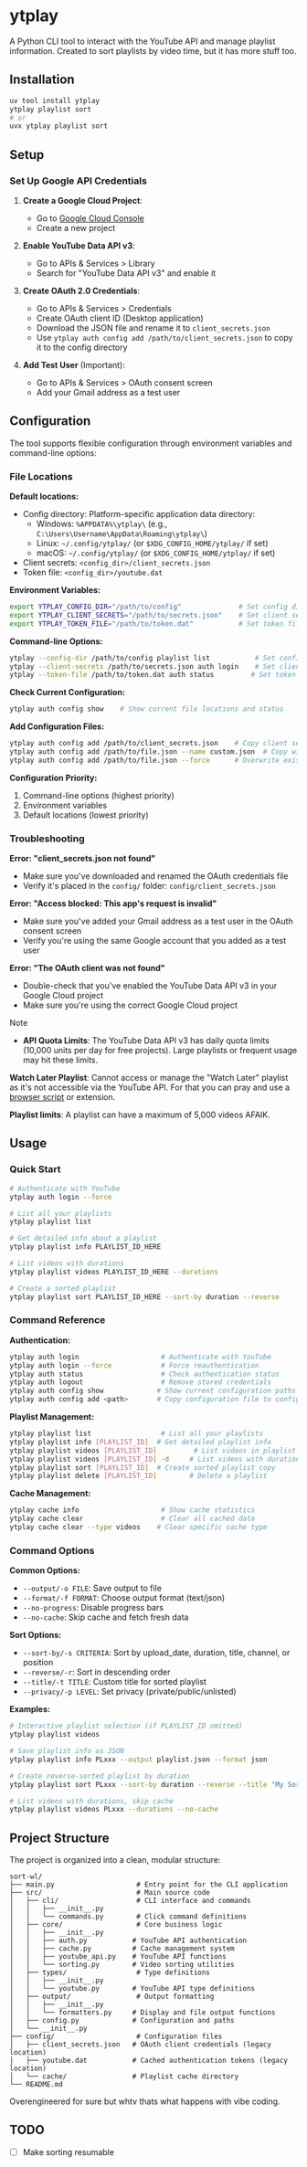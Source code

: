 # ytplay

A Python CLI tool to interact with the YouTube API and manage playlist information. Created to sort playlists by video time, but it has more stuff too.

## Installation
```sh
uv tool install ytplay
ytplay playlist sort
# or
uvx ytplay playlist sort
```

## Setup

### Set Up Google API Credentials

1. **Create a Google Cloud Project**:
   - Go to [Google Cloud Console](https://console.cloud.google.com/)
   - Create a new project

2. **Enable YouTube Data API v3**:
   - Go to APIs & Services > Library
   - Search for "YouTube Data API v3" and enable it

3. **Create OAuth 2.0 Credentials**:
   - Go to APIs & Services > Credentials
   - Create OAuth client ID (Desktop application)
   - Download the JSON file and rename it to `client_secrets.json`
   - Use `ytplay auth config add /path/to/client_secrets.json` to copy it to the config directory

4. **Add Test User** (Important):
   - Go to APIs & Services > OAuth consent screen
   - Add your Gmail address as a test user

## Configuration

The tool supports flexible configuration through environment variables and command-line options:

### File Locations

**Default locations:**
- Config directory: Platform-specific application data directory:
  - Windows: `%APPDATA%\ytplay\` (e.g., `C:\Users\Username\AppData\Roaming\ytplay\`)
  - Linux: `~/.config/ytplay/` (or `$XDG_CONFIG_HOME/ytplay/` if set)
  - macOS: `~/.config/ytplay/` (or `$XDG_CONFIG_HOME/ytplay/` if set)
- Client secrets: `<config_dir>/client_secrets.json`
- Token file: `<config_dir>/youtube.dat`

**Environment Variables:**
```bash
export YTPLAY_CONFIG_DIR="/path/to/config"              # Set config directory
export YTPLAY_CLIENT_SECRETS="/path/to/secrets.json"    # Set client secrets path
export YTPLAY_TOKEN_FILE="/path/to/token.dat"           # Set token file path
```

**Command-line Options:**
```bash
ytplay --config-dir /path/to/config playlist list           # Set config directory
ytplay --client-secrets /path/to/secrets.json auth login    # Set client secrets path
ytplay --token-file /path/to/token.dat auth status         # Set token file path
```

**Check Current Configuration:**
```bash
ytplay auth config show    # Show current file locations and status
```

**Add Configuration Files:**
```bash
ytplay auth config add /path/to/client_secrets.json    # Copy client secrets to config directory
ytplay auth config add /path/to/file.json --name custom.json  # Copy with custom name
ytplay auth config add /path/to/file.json --force      # Overwrite existing file
```

**Configuration Priority:**
1. Command-line options (highest priority)
2. Environment variables  
3. Default locations (lowest priority)

### Troubleshooting

**Error: "client_secrets.json not found"**
- Make sure you've downloaded and renamed the OAuth credentials file
- Verify it's placed in the `config/` folder: `config/client_secrets.json`

**Error: "Access blocked: This app's request is invalid"**
- Make sure you've added your Gmail address as a test user in the OAuth consent screen
- Verify you're using the same Google account that you added as a test user

**Error: "The OAuth client was not found"**
- Double-check that you've enabled the YouTube Data API v3 in your Google Cloud project
- Make sure you're using the correct Google Cloud project

> [!NOTE]  
> - **API Quota Limits**: The YouTube Data API v3 has daily quota limits (10,000 units per day for free projects). Large playlists or frequent usage may hit these limits.
>
> **Watch Later Playlist**: Cannot access or manage the "Watch Later" playlist as it's not accessible via the YouTube API. For that you can pray and use a [browser script](https://greasyfork.org/en/scripts?q=watch+later+sort) or extension.
>
> **Playlist limits**: A playlist can have a maximum of 5,000 videos AFAIK.

## Usage

### Quick Start

```bash
# Authenticate with YouTube
ytplay auth login --force

# List all your playlists
ytplay playlist list

# Get detailed info about a playlist
ytplay playlist info PLAYLIST_ID_HERE

# List videos with durations 
ytplay playlist videos PLAYLIST_ID_HERE --durations

# Create a sorted playlist
ytplay playlist sort PLAYLIST_ID_HERE --sort-by duration --reverse
```

### Command Reference

**Authentication:**
```bash
ytplay auth login                    # Authenticate with YouTube
ytplay auth login --force            # Force reauthentication  
ytplay auth status                   # Check authentication status
ytplay auth logout                   # Remove stored credentials
ytplay auth config show             # Show current configuration paths
ytplay auth config add <path>       # Copy configuration file to config directory
```

**Playlist Management:**
```bash
ytplay playlist list                 # List all your playlists
ytplay playlist info [PLAYLIST_ID]  # Get detailed playlist info
ytplay playlist videos [PLAYLIST_ID]         # List videos in playlist
ytplay playlist videos [PLAYLIST_ID] -d     # List videos with durations
ytplay playlist sort [PLAYLIST_ID]  # Create sorted playlist copy
ytplay playlist delete [PLAYLIST_ID]        # Delete a playlist
```

**Cache Management:**
```bash
ytplay cache info                    # Show cache statistics
ytplay cache clear                   # Clear all cached data
ytplay cache clear --type videos    # Clear specific cache type
```

### Command Options

**Common Options:**
- `--output/-o FILE`: Save output to file
- `--format/-f FORMAT`: Choose output format (text/json)
- `--no-progress`: Disable progress bars
- `--no-cache`: Skip cache and fetch fresh data

**Sort Options:**
- `--sort-by/-s CRITERIA`: Sort by upload_date, duration, title, channel, or position
- `--reverse/-r`: Sort in descending order
- `--title/-t TITLE`: Custom title for sorted playlist
- `--privacy/-p LEVEL`: Set privacy (private/public/unlisted)

**Examples:**
```bash
# Interactive playlist selection (if PLAYLIST_ID omitted)
ytplay playlist videos

# Save playlist info as JSON
ytplay playlist info PLxxx --output playlist.json --format json

# Create reverse-sorted playlist by duration
ytplay playlist sort PLxxx --sort-by duration --reverse --title "My Sorted Playlist"

# List videos with durations, skip cache
ytplay playlist videos PLxxx --durations --no-cache
```

## Project Structure

The project is organized into a clean, modular structure:

```
sort-wl/
├── main.py                    # Entry point for the CLI application
├── src/                       # Main source code
│   ├── cli/                   # CLI interface and commands
│   │   ├── __init__.py
│   │   └── commands.py        # Click command definitions
│   ├── core/                  # Core business logic
│   │   ├── __init__.py
│   │   ├── auth.py           # YouTube API authentication
│   │   ├── cache.py          # Cache management system
│   │   ├── youtube_api.py    # YouTube API functions
│   │   └── sorting.py        # Video sorting utilities
│   ├── types/                 # Type definitions
│   │   ├── __init__.py
│   │   └── youtube.py        # YouTube API type definitions
│   ├── output/                # Output formatting
│   │   ├── __init__.py
│   │   └── formatters.py     # Display and file output functions
│   ├── config.py             # Configuration and paths
│   └── __init__.py
├── config/                    # Configuration files
│   ├── client_secrets.json   # OAuth client credentials (legacy location)
│   ├── youtube.dat           # Cached authentication tokens (legacy location)
│   └── cache/                # Playlist cache directory
└── README.md
```

Overengineered for sure but whtv thats what happens with vibe coding.

## TODO
- [ ] Make sorting resumable
